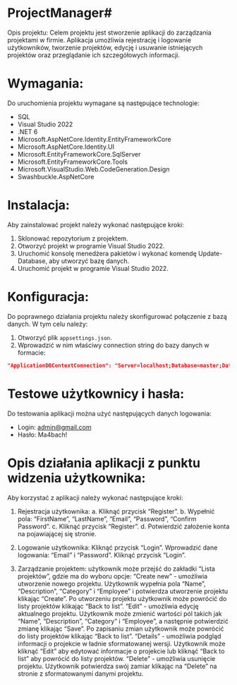 # ProjectManager#
Opis projektu:
Celem projektu jest stworzenie aplikacji do zarządzania projektami w firmie. Aplikacja umożliwia rejestrację i logowanie użytkowników, tworzenie projektów, edycję i usuwanie istniejących projektów oraz przeglądanie ich szczegółowych informacji.

# Wymagania:
Do uruchomienia projektu wymagane są następujące technologie:

* SQL
* Visual Studio 2022
* .NET 6
* Microsoft.AspNetCore.Identity.EntityFrameworkCore
* Microsoft.AspNetCore.Identity.UI
* Microsoft.EntityFrameworkCore.SqlServer
* Microsoft.EntityFrameworkCore.Tools
* Microsoft.VisualStudio.Web.CodeGeneration.Design
* Swashbuckle.AspNetCore

# Instalacja:
Aby zainstalować projekt należy wykonać następujące kroki:

1. Sklonować repozytorium z projektem.
2. Otworzyć projekt w programie Visual Studio 2022.
3. Uruchomić konsolę menedżera pakietów i wykonać komendę Update-Database, aby utworzyć bazę danych.
4. Uruchomić projekt w programie Visual Studio 2022.

# Konfiguracja:
Do poprawnego działania projektu należy skonfigurować połączenie z bazą danych. W tym celu należy:

1. Otworzyć plik `appsettings.json`.
2. Wprowadzić w nim właściwy connection string do bazy danych w formacie:

```json
"ApplicationDBContextConnection": "Server=localhost;Database=master;Database=ProjectManager;Trusted_Connection=True;"
```

# Testowe użytkownicy i hasła:
Do testowania aplikacji można użyć następujących danych logowania:

* Login:  [admin@gmail.com](mailto:admin@gmail.com) 
* Hasło: Ma4bach!

# Opis działania aplikacji z punktu widzenia użytkownika:
Aby korzystać z aplikacji należy wykonać następujące kroki:

1. Rejestracja użytkownika:
a. Kliknąć przycisk “Register”.
b. Wypełnić pola: “FirstName”, “LastName”, “Email”, “Password”, “Confirm Password”.
c. Kliknąć przycisk “Register”.
d. Potwierdzić założenie konta na pojawiającej się stronie.

2. Logowanie użytkownika:
 Kliknąć przycisk “Login”.
 Wprowadzić dane logowania: “Email” i “Password”.
 Kliknąć przycisk “Login”.

3. Zarządzanie projektem: użytkownik może przejść do zakładki “Lista projektów”, gdzie ma do wyboru opcje:
“Create new” - umożliwia utworzenie nowego projektu. Użytkownik wypełnia pola “Name”, “Description”, “Category” i “Employee” i potwierdza utworzenie projektu klikając “Create”. Po utworzeniu projektu użytkownik może powrócić do listy projektów klikając “Back to list”.
“Edit” - umożliwia edycję aktualnego projektu. Użytkownik może zmienić wartości pól takich jak “Name”, “Description”, “Category” i “Employee”, a następnie potwierdzić zmianę klikając “Save”. Po zapisaniu zmian użytkownik może powrócić do listy projektów klikając “Back to list”.
“Details” - umożliwia podgląd informacji o projekcie w ładnie sformatowanej wersji. Użytkownik może kliknąć “Edit” aby edytować informacje o projekcie lub kliknąć “Back to list” aby powrócić do listy projektów.
“Delete” - umożliwia usunięcie projektu. Użytkownik potwierdza swój zamiar klikając na “Delete” na stronie z sformatowanymi danymi projektu.




